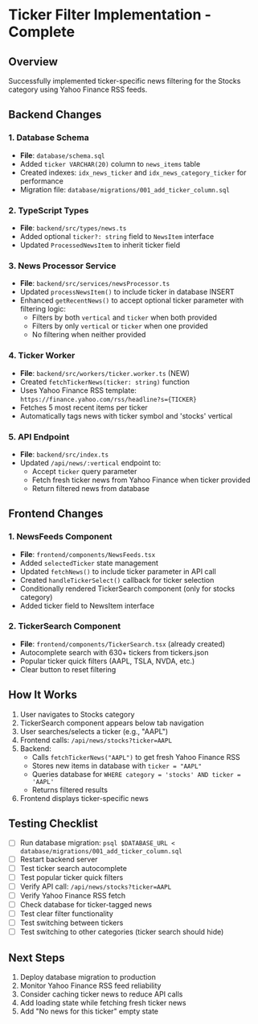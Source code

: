 # Ticker Filter Implementation - Complete

## Overview
Successfully implemented ticker-specific news filtering for the Stocks category using Yahoo Finance RSS feeds.

## Backend Changes

### 1. Database Schema
- **File**: `database/schema.sql`
- Added `ticker VARCHAR(20)` column to `news_items` table
- Created indexes: `idx_news_ticker` and `idx_news_category_ticker` for performance
- Migration file: `database/migrations/001_add_ticker_column.sql`

### 2. TypeScript Types
- **File**: `backend/src/types/news.ts`
- Added optional `ticker?: string` field to `NewsItem` interface
- Updated `ProcessedNewsItem` to inherit ticker field

### 3. News Processor Service
- **File**: `backend/src/services/newsProcessor.ts`
- Updated `processNewsItem()` to include ticker in database INSERT
- Enhanced `getRecentNews()` to accept optional ticker parameter with filtering logic:
  - Filters by both `vertical` and `ticker` when both provided
  - Filters by only `vertical` or `ticker` when one provided
  - No filtering when neither provided

### 4. Ticker Worker
- **File**: `backend/src/workers/ticker.worker.ts` (NEW)
- Created `fetchTickerNews(ticker: string)` function
- Uses Yahoo Finance RSS template: `https://finance.yahoo.com/rss/headline?s={TICKER}`
- Fetches 5 most recent items per ticker
- Automatically tags news with ticker symbol and 'stocks' vertical

### 5. API Endpoint
- **File**: `backend/src/index.ts`
- Updated `/api/news/:vertical` endpoint to:
  - Accept `ticker` query parameter
  - Fetch fresh ticker news from Yahoo Finance when ticker provided
  - Return filtered news from database

## Frontend Changes

### 1. NewsFeeds Component
- **File**: `frontend/components/NewsFeeds.tsx`
- Added `selectedTicker` state management
- Updated `fetchNews()` to include ticker parameter in API call
- Created `handleTickerSelect()` callback for ticker selection
- Conditionally rendered TickerSearch component (only for stocks category)
- Added ticker field to NewsItem interface

### 2. TickerSearch Component
- **File**: `frontend/components/TickerSearch.tsx` (already created)
- Autocomplete search with 630+ tickers from tickers.json
- Popular ticker quick filters (AAPL, TSLA, NVDA, etc.)
- Clear button to reset filtering

## How It Works

1. User navigates to Stocks category
2. TickerSearch component appears below tab navigation
3. User searches/selects a ticker (e.g., "AAPL")
4. Frontend calls: `/api/news/stocks?ticker=AAPL`
5. Backend:
   - Calls `fetchTickerNews("AAPL")` to get fresh Yahoo Finance RSS
   - Stores new items in database with `ticker = "AAPL"`
   - Queries database for `WHERE category = 'stocks' AND ticker = 'AAPL'`
   - Returns filtered results
6. Frontend displays ticker-specific news

## Testing Checklist

- [ ] Run database migration: `psql $DATABASE_URL < database/migrations/001_add_ticker_column.sql`
- [ ] Restart backend server
- [ ] Test ticker search autocomplete
- [ ] Test popular ticker quick filters
- [ ] Verify API call: `/api/news/stocks?ticker=AAPL`
- [ ] Verify Yahoo Finance RSS fetch
- [ ] Check database for ticker-tagged news
- [ ] Test clear filter functionality
- [ ] Test switching between tickers
- [ ] Test switching to other categories (ticker search should hide)

## Next Steps

1. Deploy database migration to production
2. Monitor Yahoo Finance RSS feed reliability
3. Consider caching ticker news to reduce API calls
4. Add loading state while fetching fresh ticker news
5. Add "No news for this ticker" empty state
